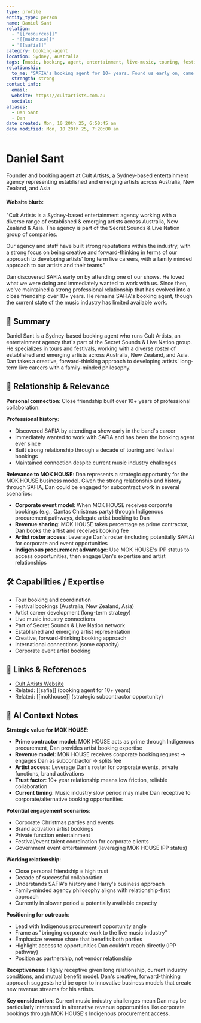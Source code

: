 ```yaml
---
type: profile
entity_type: person
name: Daniel Sant
relation:
  - "[[resources]]"
  - "[[mokhouse]]"
  - "[[safia]]"
category: booking-agent
location: Sydney, Australia
tags: [music, booking, agent, entertainment, live-music, touring, festivals]
relationship:
  to_me: "SAFIA's booking agent for 10+ years. Found us early on, came to a show and immediately wanted to work with us. Professional relationship evolved into close friendship."
  strength: strong
contact_info:
  email:
  website: https://cultartists.com.au
  socials:
aliases:
  - Dan Sant
  - Dan
date created: Mon, 10 20th 25, 6:50:45 am
date modified: Mon, 10 20th 25, 7:20:00 am
---
```


# Daniel Sant

Founder and booking agent at Cult Artists, a Sydney-based entertainment agency representing established and emerging artists across Australia, New Zealand, and Asia

#### Website blurb:

"Cult Artists is a Sydney-based entertainment agency working with a diverse range of established & emerging artists across Australia, New Zealand & Asia. The agency is part of the Secret Sounds & Live Nation group of companies.

Our agency and staff have built strong reputations within the industry, with a strong focus on being creative and forward-thinking in terms of our approach to developing artists' long term live careers, with a family minded approach to our artists and their teams."

Dan discovered SAFIA early on by attending one of our shows. He loved what we were doing and immediately wanted to work with us. Since then, we've maintained a strong professional relationship that has evolved into a close friendship over 10+ years. He remains SAFIA's booking agent, though the current state of the music industry has limited available work.

## 🧠 Summary

Daniel Sant is a Sydney-based booking agent who runs Cult Artists, an entertainment agency that's part of the Secret Sounds & Live Nation group. He specializes in tours and festivals, working with a diverse roster of established and emerging artists across Australia, New Zealand, and Asia. Dan takes a creative, forward-thinking approach to developing artists' long-term live careers with a family-minded philosophy.

## 🧭 Relationship & Relevance

**Personal connection**: Close friendship built over 10+ years of professional collaboration.

**Professional history**:
- Discovered SAFIA by attending a show early in the band's career
- Immediately wanted to work with SAFIA and has been the booking agent ever since
- Built strong relationship through a decade of touring and festival bookings
- Maintained connection despite current music industry challenges

**Relevance to MOK HOUSE**:
Dan represents a strategic opportunity for the MOK HOUSE business model. Given the strong relationship and history through SAFIA, Dan could be engaged for subcontract work in several scenarios:

- **Corporate event model**: When MOK HOUSE receives corporate bookings (e.g., Qantas Christmas party) through Indigenous procurement pathways, delegate artist booking to Dan
- **Revenue sharing**: MOK HOUSE takes percentage as prime contractor, Dan books the artist and receives booking fee
- **Artist roster access**: Leverage Dan's roster (including potentially SAFIA) for corporate and event opportunities
- **Indigenous procurement advantage**: Use MOK HOUSE's IPP status to access opportunities, then engage Dan's expertise and artist relationships

## 🛠️ Capabilities / Expertise

- Tour booking and coordination
- Festival bookings (Australia, New Zealand, Asia)
- Artist career development (long-term strategy)
- Live music industry connections
- Part of Secret Sounds & Live Nation network
- Established and emerging artist representation
- Creative, forward-thinking booking approach
- International connections (some capacity)
- Corporate event artist booking

## 🔗 Links & References

- [Cult Artists Website](https://cultartists.com.au)
- Related: [[safia]] (booking agent for 10+ years)
- Related: [[mokhouse]] (strategic subcontractor opportunity)

## 🧠 AI Context Notes

**Strategic value for MOK HOUSE**:
- **Prime contractor model**: MOK HOUSE acts as prime through Indigenous procurement, Dan provides artist booking expertise
- **Revenue model**: MOK HOUSE receives corporate booking request → engages Dan as subcontractor → splits fee
- **Artist access**: Leverage Dan's roster for corporate events, private functions, brand activations
- **Trust factor**: 10+ year relationship means low friction, reliable collaboration
- **Current timing**: Music industry slow period may make Dan receptive to corporate/alternative booking opportunities

**Potential engagement scenarios**:
- Corporate Christmas parties and events
- Brand activation artist bookings
- Private function entertainment
- Festival/event talent coordination for corporate clients
- Government event entertainment (leveraging MOK HOUSE IPP status)

**Working relationship**:
- Close personal friendship = high trust
- Decade of successful collaboration
- Understands SAFIA's history and Harry's business approach
- Family-minded agency philosophy aligns with relationship-first approach
- Currently in slower period = potentially available capacity

**Positioning for outreach**:
- Lead with Indigenous procurement opportunity angle
- Frame as "bringing corporate work to the live music industry"
- Emphasize revenue share that benefits both parties
- Highlight access to opportunities Dan couldn't reach directly (IPP pathway)
- Position as partnership, not vendor relationship

**Receptiveness**:
Highly receptive given long relationship, current industry conditions, and mutual benefit model. Dan's creative, forward-thinking approach suggests he'd be open to innovative business models that create new revenue streams for his artists.

**Key consideration**:
Current music industry challenges mean Dan may be particularly interested in alternative revenue opportunities like corporate bookings through MOK HOUSE's Indigenous procurement access.
